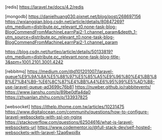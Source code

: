 [redis]
https://laravel.tw/docs/4.2/redis

[mongodb]
https://danielhuang030.pixnet.net/blog/post/268697156
https://wxiangqian.blog.csdn.net/article/details/80847269?utm_medium=distribute.pc_relevant_t0.none-task-blog-BlogCommendFromMachineLearnPai2-1.channel_param&depth_1-utm_source=distribute.pc_relevant_t0.none-task-blog-BlogCommendFromMachineLearnPai2-1.channel_param

https://blog.csdn.net/turtleo/article/details/50133819?utm_medium=distribute.pc_relevant.none-task-blog-title-3&spm=1001.2101.3001.4242

[rebbitmq]
https://medium.com/@d101201007/laravel-queue%E9%9A%8A%E5%88%97%E5%85%A5%E9%96%80%E4%BB%8B%E7%B4%B9-%E6%8C%87%E4%BB%A4%E6%95%99%E5%AD%B8-use-laravel-queue-ad3699c76b81
https://nuwber.github.io/rabbitevents/
https://www.jianshu.com/p/89be0dfa4da0
https://zhuanlan.zhihu.com/p/133937825

[websocket]
https://ithelp.ithome.com.tw/articles/10231475
https://www.digitalocean.com/community/questions/how-to-configure-laravel-websockets-with-ssl-on-nginx
https://stackoverflow.com/questions/62504616/what-is-laravel-websockets-url
https://www.codementor.io/@full-stack-dev/self-hosted-websockets-with-laravel-12aq6wpi8x